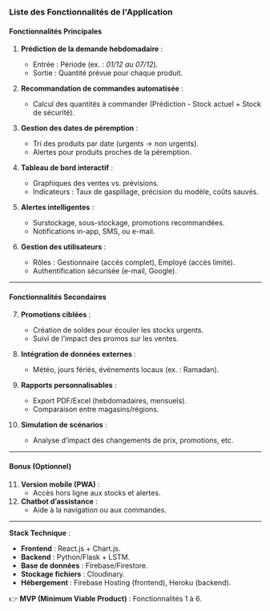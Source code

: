 ### **Liste des Fonctionnalités de l'Application**

#### **Fonctionnalités Principales**

1. **Prédiction de la demande hebdomadaire** :  
     
   - Entrée : Période (ex. : *01/12 au 07/12*).  
   - Sortie : Quantité prévue pour chaque produit.

   

2. **Recommandation de commandes automatisée** :  
     
   - Calcul des quantités à commander (Prédiction \- Stock actuel \+ Stock de sécurité).

   

3. **Gestion des dates de péremption** :  
     
   - Tri des produits par date (urgents → non urgents).  
   - Alertes pour produits proches de la péremption.

   

4. **Tableau de bord interactif** :  
     
   - Graphiques des ventes vs. prévisions.  
   - Indicateurs : Taux de gaspillage, précision du modèle, coûts sauvés.

   

5. **Alertes intelligentes** :  
     
   - Surstockage, sous-stockage, promotions recommandées.  
   - Notifications in-app, SMS, ou e-mail.

   

6. **Gestion des utilisateurs** :  
     
   - Rôles : Gestionnaire (accès complet), Employé (accès limité).  
   - Authentification sécurisée (e-mail, Google).

---

#### **Fonctionnalités Secondaires**

7. **Promotions ciblées** :  
     
   - Création de soldes pour écouler les stocks urgents.  
   - Suivi de l’impact des promos sur les ventes.

   

8. **Intégration de données externes** :  
     
   - Météo, jours fériés, événements locaux (ex. : Ramadan).

   

9. **Rapports personnalisables** :  
     
   - Export PDF/Excel (hebdomadaires, mensuels).  
   - Comparaison entre magasins/régions.

   

10. **Simulation de scénarios** :  
      
    - Analyse d’impact des changements de prix, promotions, etc.

---

#### **Bonus (Optionnel)**

11. **Version mobile (PWA)** :  
    - Accès hors ligne aux stocks et alertes.  
12. **Chatbot d’assistance** :  
    - Aide à la navigation ou aux commandes.

---

**Stack Technique** :

- **Frontend** : React.js \+ Chart.js.  
- **Backend** : Python/Flask \+ LSTM.  
- **Base de données** : Firebase/Firestore.  
- **Stockage fichiers** : Cloudinary.  
- **Hébergement** : Firebase Hosting (frontend), Heroku (backend).

👉 **MVP (Minimum Viable Product)** : Fonctionnalités 1 à 6\.  